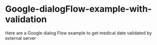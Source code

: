 # Google-dialogFlow-example-with-validation
Here are a Google dialog Flow example to get medical date validated by external server
